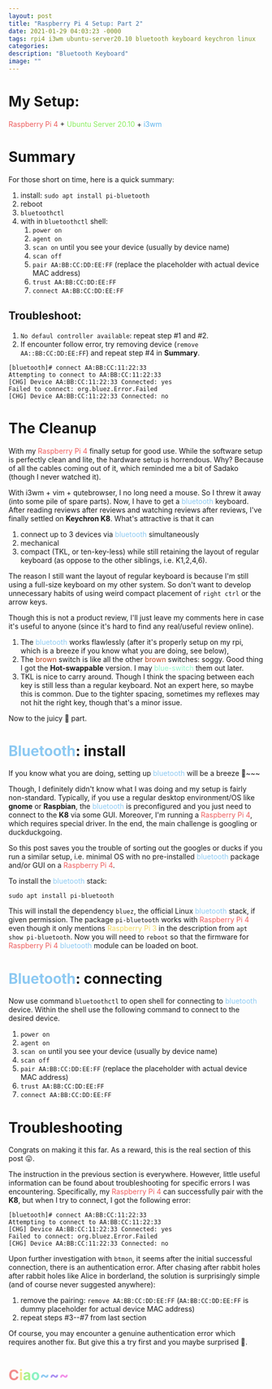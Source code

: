 ```yaml
---
layout: post
title: "Raspberry Pi 4 Setup: Part 2"
date: 2021-01-29 04:03:23 -0000
tags: rpi4 i3wm ubuntu-server20.10 bluetooth keyboard keychron linux
categories:
description: "Bluetooth Keyboard"
image: ""
---
```

# My Setup:
<span style="color:hsl(0,80%,65%)">Raspberry Pi 4</span> + <span style="color:hsl(102,80%,65%)">Ubuntu Server 20.10</span> +  <span style="color:hsl(204,80%,65%)">i3wm</span>

# Summary
For those short on time, here is a quick summary:
1. install: `sudo apt install pi-bluetooth`
2. reboot
3. `bluetoothctl`
4. with in `bluetoothctl` shell:
	1. `power on`
	2. `agent on`
	3. `scan on` until you see your device (usually by device name)
	4. `scan off`
	5. `pair AA:BB:CC:DD:EE:FF` (replace the placeholder with actual device MAC address)
	6. `trust AA:BB:CC:DD:EE:FF`
	7. `connect AA:BB:CC:DD:EE:FF`

## Troubleshoot:
1. `No defaul controller available`: repeat step #1 and #2.
2. If encounter follow error, try removing device (`remove AA::BB:CC:DD:EE:FF`) and repeat step #4 in **Summary**.
```
[bluetooth]# connect AA:BB:CC:11:22:33
Attempting to connect to AA:BB:CC:11:22:33
[CHG] Device AA:BB:CC:11:22:33 Connected: yes
Failed to connect: org.bluez.Error.Failed
[CHG] Device AA:BB:CC:11:22:33 Connected: no
```



# The Cleanup
With my <span style="color:hsl(0,80%,65%)">Raspberry Pi 4</span> finally setup for good use. While the software setup is perfectly clean and lite, the hardware setup is horrendous. Why? Because of all the cables coming out of it, which reminded me a bit of Sadako (though I never watched it).

With i3wm + vim + qutebrowser, I no long need a mouse. So I threw it away (into some pile of spare parts). Now, I have to get a <span style="color:hsl(204,80%,75%)">bluetooth</span> keyboard. After reading reviews after reviews and watching reviews after reviews, I've finally settled on **Keychron K8**. What's attractive is that it can 
1. connect up to 3 devices via <span style="color:hsl(204,80%,75%)">bluetooth</span> simultaneously 
2. mechanical
3. compact (TKL, or ten-key-less) while still retaining the layout of regular keyboard (as oppose to the other siblings, i.e. K1,2,4,6).

The reason I still want the layout of regular keyboard is because I'm still using a full-size keyboard on my other system. So don't want to develop unnecessary habits of using weird compact placement of `right ctrl` or the arrow keys.

Though this is not a product review, I'll just leave my comments here in case it's useful to anyone (since it's hard to find any real/useful review online).
1. The <span style="color:hsl(204,80%,75%)">bluetooth</span> works flawlessly (after it's properly setup on my rpi, which is a breeze if you know what you are doing, see below), 
2. The <span style="color:hsl(15,80%,40%)">brown</span> switch is like all the other <span style="color:hsl(15,80%,40%)">brown</span> switches: soggy. Good thing I got the **Hot-swappable** version. I may <span style="color:hsl(153,80%,75%)">blue-switch</span> them out later.
3. TKL is nice to carry around. Though I think the spacing between each key is still less than a regular keyboard. Not an expert here, so maybe this is common. Due to the tighter spacing, sometimes my reflexes may not hit the right key, though that's a minor issue.

Now to the juicy &#127865; part.

# <span style="color:hsl(204,80%,75%)">Bluetooth</span>: install
If you know what you are doing, setting up <span style="color:hsl(204,80%,75%)">bluetooth</span> will be a breeze &#127811;~~~

Though, I definitely didn't know what I was doing and my setup is fairly non-standard. Typically, if you use a regular desktop environment/OS like **gnome** or **Raspbian**, the <span style="color:hsl(204,80%,75%)">bluetooth</span> is preconfigured and you just need to connect to the **K8** via some GUI. Moreover, I'm running a <span style="color:hsl(0,80%,65%)">Raspberry Pi 4</span>, which requires special driver. In the end, the main challenge is googling or duckduckgoing.

So this post saves you the trouble of sorting out the googles or ducks if you run a similar setup, i.e. minimal OS with no pre-installed <span style="color:hsl(204,80%,75%)">bluetooth</span> package and/or GUI on a <span style="color:hsl(0,80%,65%)">Raspberry Pi 4</span>.

To install the <span style="color:hsl(204,80%,75%)">bluetooth</span> stack:
```
sudo apt install pi-bluetooth
``` 

This will install the dependency `bluez`, the official Linux <span style="color:hsl(204,80%,75%)">bluetooth</span> stack, if given permission. The package `pi-bluetooth` works with <span style="color:hsl(0,80%,65%)">Raspberry Pi 4</span> even though it only mentions <span style="color:hsl(51,80%,65%)">Raspberry Pi 3</span> in the description from `apt show pi-bluetooth`. Now you will need to `reboot` so that the firmware for <span style="color:hsl(0,80%,65%)">Raspberry Pi 4</span> <span style="color:hsl(204,80%,75%)">bluetooth</span> module can be loaded on boot.

# <span style="color:hsl(204,80%,75%)">Bluetooth</span>: connecting
Now use command `bluetoothctl` to open shell for connecting to <span style="color:hsl(204,80%,75%)">bluetooth</span> device. Within the shell use the following command to connect to the desired device.
1. `power on`
2. `agent on`
3. `scan on` until you see your device (usually by device name)
4. `scan off`
5. `pair AA:BB:CC:DD:EE:FF` (replace the placeholder with actual device MAC address)
6. `trust AA:BB:CC:DD:EE:FF`
7. `connect AA:BB:CC:DD:EE:FF`

# Troubleshooting
Congrats on making it this far. As a reward, this is the real section of this post &#128539;.

The instruction in the previous section is everywhere. However, little useful information can be found about troubleshooting for specific errors I was encountering. Specifically, my <span style="color:hsl(0,80%,65%)">Raspberry Pi 4</span> can successfully pair with the **K8**, but when I try to connect, I got the following error:
```
[bluetooth]# connect AA:BB:CC:11:22:33
Attempting to connect to AA:BB:CC:11:22:33
[CHG] Device AA:BB:CC:11:22:33 Connected: yes
Failed to connect: org.bluez.Error.Failed
[CHG] Device AA:BB:CC:11:22:33 Connected: no
```
Upon further investigation with `btmon`, it seems after the initial successful connection, there is an authentication error. After chasing after rabbit holes after rabbit holes like Alice in borderland, the solution is surprisingly simple (and of course never suggested anywhere):
1. remove the pairing: `remove AA:BB:CC:DD:EE:FF` (`AA:BB:CC:DD:EE:FF` is dummy placeholder for actual device MAC address)
2. repeat steps #3--#7 from last section

Of course, you may encounter a genuine authentication error which requires another fix. But give this a try first and you maybe surprised &#127881;.

# <span style="color:hsl(0,80%,75%)">C</span><span style="margin-left:-0em;color:hsl(51,80%,75%)">i</span><span style="margin-left:-0em;color:hsl(102,80%,75%)">a</span><span style="margin-left:-0em;color:hsl(153,80%,75%)">o</span><span style="margin-left:-0em;color:hsl(204,80%,75%)">~</span><span style="margin-left:-0em;color:hsl(255,80%,75%)">~</span><span style="margin-left:-0em;color:hsl(306,80%,75%)">~</span>
